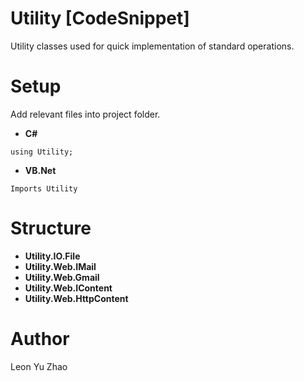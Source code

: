 Utility [CodeSnippet]
====================

Utility classes used for quick implementation of standard operations.

Setup
====================

Add relevant files into project folder.

* **C#**

`using Utility;`

* **VB.Net**

`Imports Utility`

Structure
====================

* **Utility.IO.File**
* **Utility.Web.IMail**
* **Utility.Web.Gmail**
* **Utility.Web.IContent**
* **Utility.Web.HttpContent**

Author
======
Leon Yu Zhao
